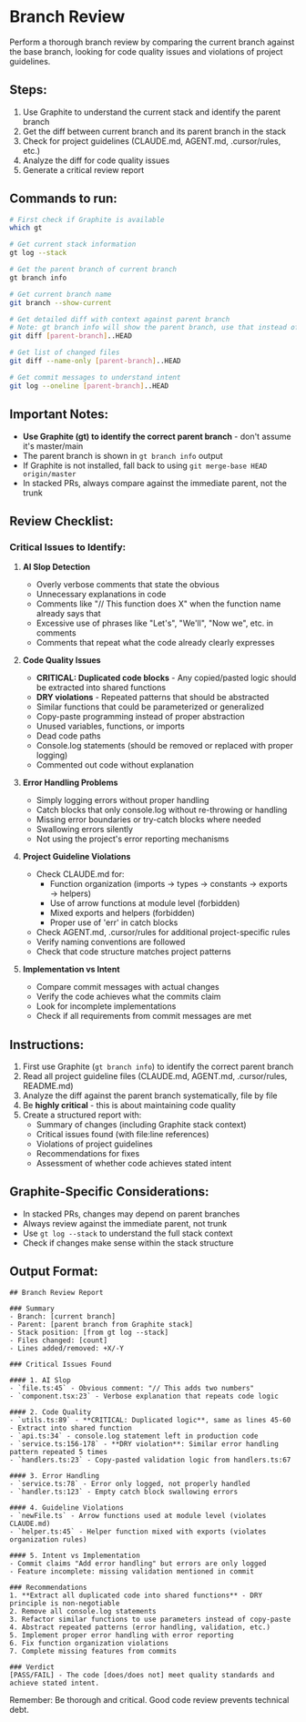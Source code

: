 # Branch Review

Perform a thorough branch review by comparing the current branch against the base branch, looking for code quality issues and violations of project guidelines.

## Steps:
1. Use Graphite to understand the current stack and identify the parent branch
2. Get the diff between current branch and its parent branch in the stack
3. Check for project guidelines (CLAUDE.md, AGENT.md, .cursor/rules, etc.)
4. Analyze the diff for code quality issues
5. Generate a critical review report

## Commands to run:
```bash
# First check if Graphite is available
which gt

# Get current stack information
gt log --stack

# Get the parent branch of current branch
gt branch info

# Get current branch name
git branch --show-current

# Get detailed diff with context against parent branch
# Note: gt branch info will show the parent branch, use that instead of assuming master
git diff [parent-branch]..HEAD

# Get list of changed files
git diff --name-only [parent-branch]..HEAD

# Get commit messages to understand intent
git log --oneline [parent-branch]..HEAD
```

## Important Notes:
- **Use Graphite (gt) to identify the correct parent branch** - don't assume it's master/main
- The parent branch is shown in `gt branch info` output
- If Graphite is not installed, fall back to using `git merge-base HEAD origin/master`
- In stacked PRs, always compare against the immediate parent, not the trunk

## Review Checklist:

### Critical Issues to Identify:
1. **AI Slop Detection**
   - Overly verbose comments that state the obvious
   - Unnecessary explanations in code
   - Comments like "// This function does X" when the function name already says that
   - Excessive use of phrases like "Let's", "We'll", "Now we", etc. in comments
   - Comments that repeat what the code already clearly expresses

2. **Code Quality Issues**
   - **CRITICAL: Duplicated code blocks** - Any copied/pasted logic should be extracted into shared functions
   - **DRY violations** - Repeated patterns that should be abstracted
   - Similar functions that could be parameterized or generalized
   - Copy-paste programming instead of proper abstraction
   - Unused variables, functions, or imports
   - Dead code paths
   - Console.log statements (should be removed or replaced with proper logging)
   - Commented out code without explanation

3. **Error Handling Problems**
   - Simply logging errors without proper handling
   - Catch blocks that only console.log without re-throwing or handling
   - Missing error boundaries or try-catch blocks where needed
   - Swallowing errors silently
   - Not using the project's error reporting mechanisms

4. **Project Guideline Violations**
   - Check CLAUDE.md for:
     * Function organization (imports → types → constants → exports → helpers)
     * Use of arrow functions at module level (forbidden)
     * Mixed exports and helpers (forbidden)
     * Proper use of 'err' in catch blocks
   - Check AGENT.md, .cursor/rules for additional project-specific rules
   - Verify naming conventions are followed
   - Check that code structure matches project patterns

5. **Implementation vs Intent**
   - Compare commit messages with actual changes
   - Verify the code achieves what the commits claim
   - Look for incomplete implementations
   - Check if all requirements from commit messages are met

## Instructions:
1. First use Graphite (`gt branch info`) to identify the correct parent branch
2. Read all project guideline files (CLAUDE.md, AGENT.md, .cursor/rules, README.md)
3. Analyze the diff against the parent branch systematically, file by file
4. Be **highly critical** - this is about maintaining code quality
5. Create a structured report with:
   - Summary of changes (including Graphite stack context)
   - Critical issues found (with file:line references)
   - Violations of project guidelines
   - Recommendations for fixes
   - Assessment of whether code achieves stated intent

## Graphite-Specific Considerations:
- In stacked PRs, changes may depend on parent branches
- Always review against the immediate parent, not trunk
- Use `gt log --stack` to understand the full stack context
- Check if changes make sense within the stack structure

## Output Format:
```
## Branch Review Report

### Summary
- Branch: [current branch]
- Parent: [parent branch from Graphite stack]
- Stack position: [from gt log --stack]
- Files changed: [count]
- Lines added/removed: +X/-Y

### Critical Issues Found

#### 1. AI Slop
- `file.ts:45` - Obvious comment: "// This adds two numbers"
- `component.tsx:23` - Verbose explanation that repeats code logic

#### 2. Code Quality
- `utils.ts:89` - **CRITICAL: Duplicated logic**, same as lines 45-60 - Extract into shared function
- `api.ts:34` - console.log statement left in production code
- `service.ts:156-178` - **DRY violation**: Similar error handling pattern repeated 5 times
- `handlers.ts:23` - Copy-pasted validation logic from handlers.ts:67

#### 3. Error Handling
- `service.ts:78` - Error only logged, not properly handled
- `handler.ts:123` - Empty catch block swallowing errors

#### 4. Guideline Violations  
- `newFile.ts` - Arrow functions used at module level (violates CLAUDE.md)
- `helper.ts:45` - Helper function mixed with exports (violates organization rules)

#### 5. Intent vs Implementation
- Commit claims "Add error handling" but errors are only logged
- Feature incomplete: missing validation mentioned in commit

### Recommendations
1. **Extract all duplicated code into shared functions** - DRY principle is non-negotiable
2. Remove all console.log statements
3. Refactor similar functions to use parameters instead of copy-paste
4. Abstract repeated patterns (error handling, validation, etc.)
5. Implement proper error handling with error reporting
6. Fix function organization violations
7. Complete missing features from commits

### Verdict
[PASS/FAIL] - The code [does/does not] meet quality standards and achieve stated intent.
```

Remember: Be thorough and critical. Good code review prevents technical debt.